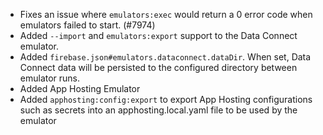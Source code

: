 - Fixes an issue where `emulators:exec` would return a 0 error code when emulators failed to start. (#7974)
- Added `--import` and `emulators:export` support to the Data Connect emulator.
- Added `firebase.json#emulators.dataconnect.dataDir`. When set, Data Connect data will be persisted to the configured directory between emulator runs.
- Added App Hosting Emulator
- Added `apphosting:config:export` to export App Hosting configurations such as secrets into an apphosting.local.yaml file to be used by the emulator
